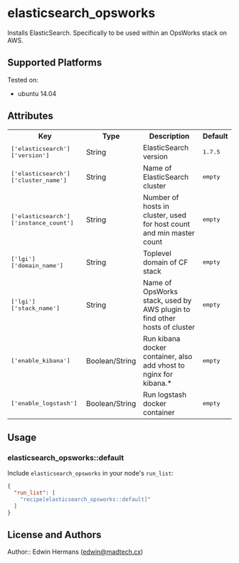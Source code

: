 # elasticsearch_opsworks

Installs ElasticSearch. Specifically to be used within an OpsWorks stack on AWS.

## Supported Platforms

Tested on:

 - ubuntu 14.04

## Attributes

<table>
  <tr>
    <th>Key</th>
    <th>Type</th>
    <th>Description</th>
    <th>Default</th>
  </tr>
  <tr>
    <td><tt>['elasticsearch']['version']</tt></td>
    <td>String</td>
    <td>ElasticSearch version</td>
    <td><tt>1.7.5</tt></td>
  </tr>
  <tr>
    <td><tt>['elasticsearch']['cluster_name']</tt></td>
    <td>String</td>
    <td>Name of ElasticSearch cluster</td>
    <td><tt>empty</tt></td>
  </tr>
 <tr>
    <td><tt>['elasticsearch']['instance_count']</tt></td>
    <td>String</td>
    <td>Number of hosts in cluster, used for host count and min master count</td>
    <td><tt>empty</tt></td>
  </tr>
  <tr>
    <td><tt>['lgi']['domain_name']</tt></td>
    <td>String</td>
    <td>Toplevel domain of CF stack</td>
    <td><tt>empty</tt></td>
  </tr>
  <tr>
    <td><tt>['lgi']['stack_name']</tt></td>
    <td>String</td>
    <td>Name of OpsWorks stack, used by AWS plugin to find other hosts of cluster</td>
    <td><tt>empty</tt></td>
  </tr>
  <tr>
    <td><tt>['enable_kibana']</tt></td>
    <td>Boolean/String</td>
    <td>Run kibana docker container, also add vhost to nginx for kibana.*</td>
    <td><tt>empty</tt></td>
  </tr>
  <tr>
    <td><tt>['enable_logstash']</tt></td>
    <td>Boolean/String</td>
    <td>Run logstash docker container</td>
    <td><tt>empty</tt></td>
  </tr>
</table>

## Usage

### elasticsearch_opsworks::default

Include `elasticsearch_opsworks` in your node's `run_list`:

```json
{
  "run_list": [
    "recipe[elasticsearch_opsworks::default]"
  ]
}
```

## License and Authors

Author:: Edwin Hermans (<edwin@madtech.cx>)
